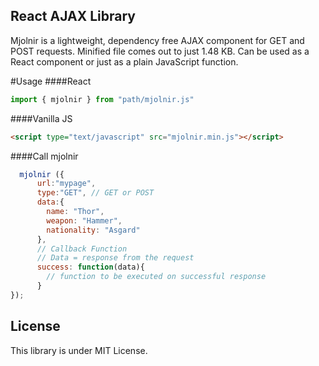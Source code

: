 ## React AJAX Library

Mjolnir is a lightweight, dependency free AJAX component for GET and POST requests. Minified file comes out to just 1.48 KB. Can be used as a React component or just as a plain JavaScript function.

#Usage
####React
```js
import { mjolnir } from "path/mjolnir.js"
```
####Vanilla JS
```html
<script type="text/javascript" src="mjolnir.min.js"></script>
```


####Call mjolnir
```js
  mjolnir ({
      url:"mypage",
      type:"GET", // GET or POST
      data:{
        name: "Thor",
        weapon: "Hammer",
        nationality: "Asgard"
      },
      // Callback Function
      // Data = response from the request
      success: function(data){
        // function to be executed on successful response
      }
});


````

## License

This library is under MIT License.
